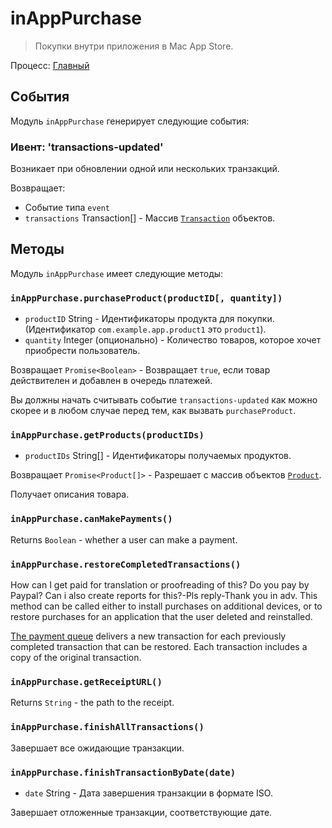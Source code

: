 # inAppPurchase

> Покупки внутри приложения в Mac App Store.

Процесс: [Главный](../glossary.md#main-process)

## События

Модуль `inAppPurchase` генерирует следующие события:

### Ивент: 'transactions-updated'

Возникает при обновлении одной или нескольких транзакций.

Возвращает:

* Событие типа `event`
* `transactions` Transaction[] - Массив [`Transaction`](structures/transaction.md) объектов.

## Методы

Модуль `inAppPurchase` имеет следующие методы:

### `inAppPurchase.purchaseProduct(productID[, quantity])`

* `productID` String - Идентификаторы продукта для покупки. (Идентификатор `com.example.app.product1` это `product1`).
* `quantity` Integer (опционально) - Количество товаров, которое хочет приобрести пользователь.

Возвращает `Promise<Boolean>` - Возвращает `true`, если товар действителен и добавлен в очередь платежей.

Вы должны начать считывать событие `transactions-updated` как можно скорее и в любом случае перед тем, как вызвать `purchaseProduct`.

### `inAppPurchase.getProducts(productIDs)`

* `productIDs` String[] - Идентификаторы получаемых продуктов.

Возвращает `Promise<Product[]>` - Разрешает с массив объектов [`Product`](structures/product.md).

Получает описания товара.

### `inAppPurchase.canMakePayments()`

Returns `Boolean` - whether a user can make a payment.

### `inAppPurchase.restoreCompletedTransactions()`

How can I get paid for translation or proofreading of this? Do you pay by Paypal? Can i also create reports for this?-Pls reply-Thank you in adv. This method can be called either to install purchases on additional devices, or to restore purchases for an application that the user deleted and reinstalled.

[The payment queue](https://developer.apple.com/documentation/storekit/skpaymentqueue?language=objc) delivers a new transaction for each previously completed transaction that can be restored. Each transaction includes a copy of the original transaction.

### `inAppPurchase.getReceiptURL()`

Returns `String` - the path to the receipt.

### `inAppPurchase.finishAllTransactions()`

Завершает все ожидающие транзакции.

### `inAppPurchase.finishTransactionByDate(date)`

* `date` String - Дата завершения транзакции в формате ISO.

Завершает отложенные транзакции, соответствующие дате.
